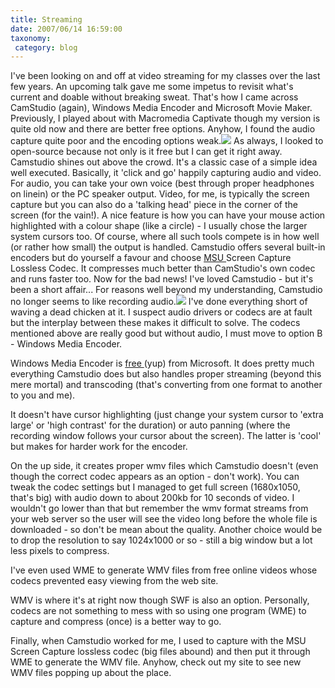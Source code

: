 ```yaml
---
title: Streaming
date: 2007/06/14 16:59:00
taxonomy: 
 category: blog 
---
```


I've been looking on and off at video streaming for my classes over the last few years. An upcoming talk gave me some impetus to revisit what's current and doable without breaking sweat. That's how I came across CamStudio (again), Windows Media Encoder and Microsoft Movie Maker.
Previously, I played about with Macromedia Captivate though my version is quite old now and there are better free options. Anyhow, I found the audio capture quite poor and the encoding options weak.![](http://bp1.blogger.com/_-8eBgLSYyzA/RnF2uq_sMuI/AAAAAAAAAgk/qtr0aFOw6e8/s320/cam.jpg)
As always, I looked to open-source because not only is it free but I can get it right away. Camstudio shines out above the crowd. It's a classic case of a simple idea well executed. Basically, it 'click and go' happily capturing audio and video. For audio, you can take your own voice (best through proper headphones on linein) or the PC speaker output. Video, for me, is typically the screen capture but you can also do a 'talking head' piece in the corner of the screen (for the vain!).
A nice feature is how you can have your mouse action highlighted with a colour shape (like a circle) - I usually chose the larger system cursors too.
Of course, where all such tools compete is in how well (or rather how small) the output is handled. Camstudio offers several built-in encoders but do yourself a favour and choose [MSU ](http://www.compression.ru/video/ls-codec/screen_capture_codec_en.html)Screen Capture Lossless Codec. It compresses much better than CamStudio's own codec and runs faster too.
Now for the bad news!
I've loved Camstudio - but it's been a short affair... For reasons well beyond my understanding, Camstudio no longer seems to like recording audio.![](http://bp3.blogger.com/_-8eBgLSYyzA/Rno-46_sMvI/AAAAAAAAAgs/GuJt3fFNMR4/s320/wme.jpg) I've done everything short of waving a dead chicken at it. I suspect audio drivers or codecs are at fault but the interplay between these makes it difficult to solve. The codecs mentioned above are really good but without audio, I must move to option B - Windows Media Encoder.

Windows Media Encoder is [free ](http://www.microsoft.com/windows/windowsmedia/forpros/encoder/default.mspx)(yup) from Microsoft. It does pretty much everything Camstudio does but also handles proper streaming (beyond this mere mortal) and transcoding (that's converting from one format to another to you and me).

It doesn't have cursor highlighting (just change your system cursor to 'extra large' or 'high contrast' for the duration) or auto panning (where the recording window follows your cursor about the screen). The latter is 'cool' but makes for harder work for the encoder.

On the up side, it creates proper wmv files which Camstudio doesn't (even though the correct codec appears as an option - don't work). You can tweak the codec settings but I managed to get full screen (1680x1050, that's big) with audio down to about 200kb for 10 seconds of video. I wouldn't go lower than that but remember the wmv format streams from your web server so the user will see the video long before the whole file is downloaded - so don't be mean about the quality. Another choice would be to drop the resolution to say 1024x1000 or so - still a big window but a lot less pixels to compress.

I've even used WME to generate WMV files from free online videos whose codecs prevented easy viewing from the web site.

WMV is where it's at right now though SWF is also an option. Personally, codecs are not something to mess with so using one program (WME) to capture and compress (once) is a better way to go.

Finally, when Camstudio worked for me, I used to capture with the MSU Screen Capture lossless codec (big files abound) and then put it through WME to generate the WMV file. Anyhow, check out my site to see new WMV files popping up about the place.

